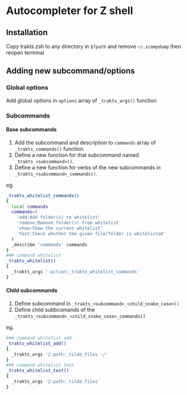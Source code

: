 # Autocompleter for Z shell

## Installation

Copy trakts.zsh to any directory in `$fpath` and remove `~/.zcompdump` then reopen terminal

## Adding new subcommand/options

### Global options

Add global options in `options` array of `_trakts_args()` function

### Subcommands

#### Base subcommands

1. Add the subcommand and description to `commands` array of `_trakts_commands()` function.
2. Define a new function for that subcommand named `_trakts_<subcommand>()`.
3. Define a new function for verbs of the new subcommands in `_trakts_<subcommand>_commands()`.

eg.

```bash
_trakts_whitelist_commands()
{
  local commands
  commands=(
    'add:Add folder(s) to whitelist'
    'remove:Remove folder(s) from whitelist'
    'show:Show the current whitelist'
    'test:Check whether the given file/folder is whitelisted'
  )
  _describe 'commands' commands
}
### command whitelist
_trakts_whitelist()
{
  _trakts_args ':action:_trakts_whitelist_commands'
}
```

#### Child subcommands
1. Define subcommand in `_trakts_<subcommand>_<child_snake_case>()`
2. Define child subbcomands of the  `_trakts_<subcommand>_<child_snake_case>_commands()`

eg.

```bash
### command whitelist add
_trakts_whitelist_add()
{
  _trakts_args '2:path:_tilde_files -/'
}
### command whitelist test
_trakts_whitelist_test()
{
  _trakts_args '2:path:_tilde_files'
}
```
